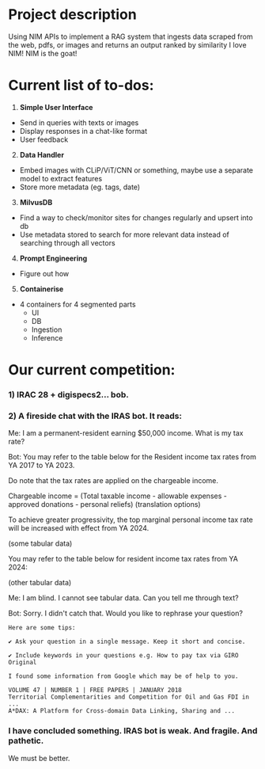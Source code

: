 # Project description
Using NIM APIs to implement a RAG system that ingests data scraped from the web, pdfs, or images and returns an output ranked by similarity
I love NIM! NIM is the goat!

# Current list of to-dos:
1. **Simple User Interface**
  - Send in queries with texts or images
  - Display responses in a chat-like format
  - User feedback

2. **Data Handler**
  - Embed images with CLiP/ViT/CNN or something, maybe use a separate model to extract features 
  - Store more metadata (eg. tags, date)

3. **MilvusDB**
  - Find a way to check/monitor sites for changes regularly and upsert into db
  - Use metadata stored to search for more relevant data instead of searching through all vectors

4. **Prompt Engineering**
  - Figure out how

5. **Containerise**
  - 4 containers for 4 segmented parts
    - UI
    - DB
    - Ingestion
    - Inference

# Our current competition:

### 1) IRAC 28 + digispecs2... bob.
### 2) A fireside chat with the IRAS bot. It reads:

Me: I am a permanent-resident earning $50,000 income. What is my tax rate?

Bot: You may refer to the table below for the Resident income tax rates from YA 2017 to YA 2023.
 
  Do note that the tax rates are applied on the chargeable income. 
   
  Chargeable income = (Total taxable income - allowable expenses - approved donations - personal reliefs)
  (translation options)
  
  To achieve greater progressivity, the top marginal personal income tax rate will be increased with effect from YA 2024.
  
  (some tabular data)
  
  You may refer to the table below for resident income tax rates from YA 2024:

  (other tabular data)


Me: I am blind. I cannot see tabular data. Can you tell me through text?

Bot: Sorry. I didn't catch that. Would you like to rephrase your question?

    Here are some tips:
    
    ✔ Ask your question in a single message. Keep it short and concise.
    
    ✔ Include keywords in your questions e.g. How to pay tax via GIRO
    Original
    
    I found some information from Google which may be of help to you.

    VOLUME 47 | NUMBER 1 | FREE PAPERS | JANUARY 2018
    Territorial Complementarities and Competition for Oil and Gas FDI in ...
    A*DAX: A Platform for Cross-domain Data Linking, Sharing and ...

### I have concluded something. IRAS bot is weak. And fragile. And pathetic. 

We must be better.

